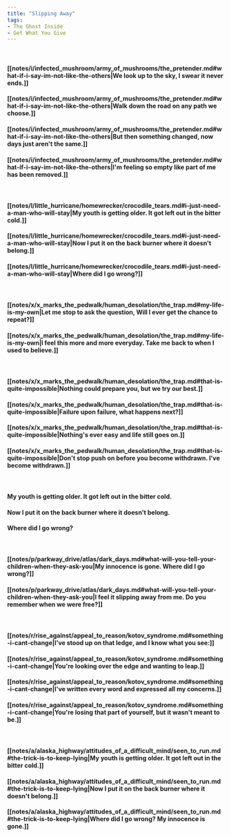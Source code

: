 ```yaml
---
title: "Slipping Away"
tags:
- The Ghost Inside
- Get What You Give
---
```

&nbsp;
#### [[notes/i/infected_mushroom/army_of_mushrooms/the_pretender.md#what-if-i-say-im-not-like-the-others|We look up to the sky, I swear it never ends.]]
#### [[notes/i/infected_mushroom/army_of_mushrooms/the_pretender.md#what-if-i-say-im-not-like-the-others|Walk down the road on any path we choose.]]
#### [[notes/i/infected_mushroom/army_of_mushrooms/the_pretender.md#what-if-i-say-im-not-like-the-others|But then something changed, now days just aren't the same.]]
#### [[notes/i/infected_mushroom/army_of_mushrooms/the_pretender.md#what-if-i-say-im-not-like-the-others|I'm feeling so empty like part of me has been removed.]]
&nbsp;
#### [[notes/l/little_hurricane/homewrecker/crocodile_tears.md#i-just-need-a-man-who-will-stay|My youth is getting older. It got left out in the bitter cold.]]
#### [[notes/l/little_hurricane/homewrecker/crocodile_tears.md#i-just-need-a-man-who-will-stay|Now I put it on the back burner where it doesn't belong.]]
#### [[notes/l/little_hurricane/homewrecker/crocodile_tears.md#i-just-need-a-man-who-will-stay|Where did I go wrong?]]
&nbsp;
#### [[notes/x/x_marks_the_pedwalk/human_desolation/the_trap.md#my-life-is-my-own|Let me stop to ask the question,  Will I ever get the chance to repeat?]]
#### [[notes/x/x_marks_the_pedwalk/human_desolation/the_trap.md#my-life-is-my-own|I feel this more and more everyday. Take me back to when I used to believe.]]
&nbsp;
#### [[notes/x/x_marks_the_pedwalk/human_desolation/the_trap.md#that-is-quite-impossible|Nothing could prepare you, but we try our best.]]
#### [[notes/x/x_marks_the_pedwalk/human_desolation/the_trap.md#that-is-quite-impossible|Failure upon failure, what happens next?]]
#### [[notes/x/x_marks_the_pedwalk/human_desolation/the_trap.md#that-is-quite-impossible|Nothing's ever easy and life still goes on.]]
#### [[notes/x/x_marks_the_pedwalk/human_desolation/the_trap.md#that-is-quite-impossible|Don't stop push on before you become withdrawn. I've become withdrawn.]]
&nbsp;
#### My youth is getting older. It got left out in the bitter cold.
#### Now I put it on the back burner where it doesn't belong.
#### Where did I go wrong?
&nbsp;
#### [[notes/p/parkway_drive/atlas/dark_days.md#what-will-you-tell-your-children-when-they-ask-you|My innocence is gone. Where did I go wrong?]]
#### [[notes/p/parkway_drive/atlas/dark_days.md#what-will-you-tell-your-children-when-they-ask-you|I feel it slipping away from me. Do you remember when we were free?]]
&nbsp;
#### [[notes/r/rise_against/appeal_to_reason/kotov_syndrome.md#something-i-cant-change|I've stood up on that ledge, and I know what you see:]]
#### [[notes/r/rise_against/appeal_to_reason/kotov_syndrome.md#something-i-cant-change|You're looking over the edge and wanting to leap.]]
#### [[notes/r/rise_against/appeal_to_reason/kotov_syndrome.md#something-i-cant-change|I've written every word and expressed all my concerns.]]
#### [[notes/r/rise_against/appeal_to_reason/kotov_syndrome.md#something-i-cant-change|You're losing that part of yourself, but it wasn't meant to be.]]
&nbsp;
#### [[notes/a/alaska_highway/attitudes_of_a_difficult_mind/seen_to_run.md#the-trick-is-to-keep-lying|My youth is getting older. It got left out in the bitter cold.]]
#### [[notes/a/alaska_highway/attitudes_of_a_difficult_mind/seen_to_run.md#the-trick-is-to-keep-lying|Now I put it on the back burner where it doesn't belong.]]
#### [[notes/a/alaska_highway/attitudes_of_a_difficult_mind/seen_to_run.md#the-trick-is-to-keep-lying|Where did I go wrong? My innocence is gone.]]
